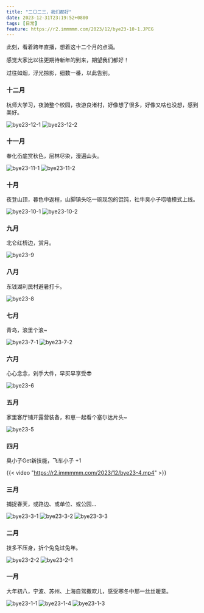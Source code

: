 ```yaml
---
title: "二〇二三，我们都好"
date: 2023-12-31T23:19:52+0800
tags: [日常]
feature: https://r2.immmmm.com/2023/12/bye23-10-1.JPEG
---
```


此刻，看着跨年直播，想着这十二个月的点滴。

感觉大家比以往更期待新年的到来，期望我们都好！

过往如烟，浮光掠影，细数一番，以此告别。

<!--more-->

### 十二月

杭师大学习，夜骑整个校园，夜游良渚村，好像想了很多，好像又啥也没想，感到美好。

![bye23-12-1](https://r2.immmmm.com/2023/12/bye23-12-1.JPEG)
![bye23-12-2](https://r2.immmmm.com/2023/12/bye23-12-2.JPEG)

### 十一月

奉化岙底赏秋色，层林尽染，漫遍山头。

![bye23-11-1](https://r2.immmmm.com/2023/12/bye23-11-1.JPEG)
![bye23-11-2](https://r2.immmmm.com/2023/12/bye23-11-2.JPEG)

### 十月

夜登山顶，暮色中返程，山脚镇头吃一碗现包的馄饨，社牛臭小子唠嗑模式上线。

![bye23-10-1](https://r2.immmmm.com/2023/12/bye23-10-1.JPEG)
![bye23-10-2](https://r2.immmmm.com/2023/12/bye23-10-2.JPEG)

### 九月

北仑红桥边，赏月。

![bye23-9](https://r2.immmmm.com/2023/12/bye23-9.JPEG)

### 八月

东钱湖利民村避暑打卡。

![bye23-8](https://r2.immmmm.com/2023/12/bye23-8.JPEG)

### 七月

青岛，浪里个浪~

![bye23-7-1](https://r2.immmmm.com/2023/12/bye23-7-1.JPEG)
![bye23-7-2](https://r2.immmmm.com/2023/12/bye23-7-2.JPEG)

### 六月

心心念念，剁手大件，早买早享受😎

![bye23-6](https://r2.immmmm.com/2023/12/bye23-6.JPEG)

### 五月

家里客厅铺开露营装备，和崽一起看个塞尔达片头~

![bye23-5](https://r2.immmmm.com/2023/12/bye23-5.JPEG)

### 四月

臭小子Get新技能，飞车小子 +1 

{{< video "https://r2.immmmm.com/2023/12/bye23-4.mp4" >}}

### 三月

捕捉春天，或路边、或单位、或公园…

![bye23-3-1](https://r2.immmmm.com/2023/12/bye23-3-1.JPEG)
![bye23-3-2](https://r2.immmmm.com/2023/12/bye23-3-2.JPEG)
![bye23-3-3](https://r2.immmmm.com/2023/12/bye23-3-3.JPEG)

### 二月

技多不压身，折个兔兔过兔年。

![bye23-2-2](https://r2.immmmm.com/2023/12/bye23-2-2.JPEG)
![bye23-2-1](https://r2.immmmm.com/2023/12/bye23-2-1.JPEG)

### 一月

大年初八，宁波、苏州、上海自驾撒欢儿，感受寒冬中那一丝丝暖意。

![bye23-1-1](https://r2.immmmm.com/2023/12/bye23-1-1.JPEG)
![bye23-1-4](https://r2.immmmm.com/2023/12/bye23-1-4.JPEG)
![bye23-1-3](https://r2.immmmm.com/2023/12/bye23-1-3.JPEG)
